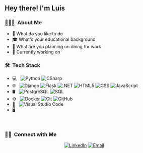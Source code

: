 <h2> Hey there! I'm Luis</h2>

<h3> 👨🏻‍💻 &nbsp;About Me </h3>

- 🤔 What do you like to do
- 🎓 What's your educational background
- 💼 What are you planning on doing for work
- 🌱 Currently working on

<h3> 🛠 &nbsp;Tech Stack</h3>

- 💻 &nbsp;
![Python](https://img.shields.io/badge/-python-333333?style=flat&logo=python)
![CSharp](https://img.shields.io/badge/-csharp-333333?style=flat&logo=csharp)
- 🌐 &nbsp;
![Django](https://img.shields.io/badge/-Django-333333?style=flat&logo=django)
![Flask](https://img.shields.io/badge/-Flask-333333?style=flat&logo=flask)
![.NET](https://img.shields.io/badge/-.net-333333?style=flat&logo=.net)
![HTML5](https://img.shields.io/badge/-HTML5-333333?style=flat&logo=HTML5)
![CSS](https://img.shields.io/badge/-CSS-333333?style=flat&logo=CSS3&logoColor=1572B6)
![JavaScript](https://img.shields.io/badge/-JavaScript-333333?style=flat&logo=javascript)
- 🛢 &nbsp;
![PostgreSQL](https://img.shields.io/badge/-PostgresQL-333333?style=flat&logo=postgresql)
![SQL](https://img.shields.io/badge/-SQL-333333?style=flat&logo=microsoftsqlserver)
- ⚙️ &nbsp;
![Docker](https://img.shields.io/badge/-Docker-333333?style=flat&logo=docker)
![Git](https://img.shields.io/badge/-Git-333333?style=flat&logo=git)
![GitHub](https://img.shields.io/badge/-GitHub-333333?style=flat&logo=github)
- 🔧 &nbsp;
![Visual Studio Code](https://img.shields.io/badge/-Visual%20Studio%20Code-333333?style=flat&logo=visual-studio-code&logoColor=007ACC)
- 🖥 &nbsp;
<br/>

<h3> 🤝🏻 &nbsp;Connect with Me </h3>

<p align="center">
<a href="linkedin.com/in/lmorenox"><img alt="LinkedIn" src="https://img.shields.io/badge/LinkedIn-Luis%20Moreno-orange?style=flat-square&logo=linkedin"></a>
<a href="morenodoesinfra@gmail.com"><img alt="Email" src="https://img.shields.io/badge/Email-morenodoesinfra@gmail.com-orange?style=flat-square&logo=gmail"></a>
</p>

<!---
moreno-does-infra/moreno-does-infra is a ✨ special ✨ repository because its `README.md` (this file) appears on your GitHub profile.
You can click the Preview link to take a look at your changes.
--->
